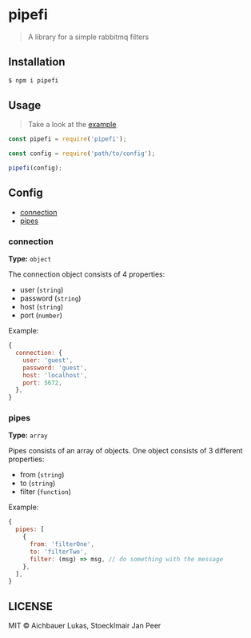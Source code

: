 # pipefi

> A library for a simple rabbitmq filters

## Installation

```sh
$ npm i pipefi
```

## Usage

> Take a look at the [example](./example)

```js
const pipefi = require('pipefi');

const config = require('path/to/config');

pipefi(config);
```

## Config

* [connection](#connection)
* [pipes](#pipes)

### connection

**Type:** `object`

The connection object consists of 4 properties:
* user (`string`)
* password (`string`)
* host (`string`)
* port (`number`)

Example:
```js
{
  connection: {
    user: 'guest',
    password: 'guest',
    host: 'localhost',
    port: 5672,
  },
}
```

### pipes

**Type:** `array`

Pipes consists of an array of objects. One object consists of 3 different properties:
* from (`string`)
* to (`string`)
* filter (`function`)

Example:
```js
{
  pipes: [
    {
      from: 'filterOne',
      to: 'filterTwo',
      filter: (msg) => msg, // do something with the message
    },
  ],
}
```

## LICENSE

MIT © Aichbauer Lukas, Stoecklmair Jan Peer

